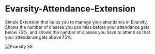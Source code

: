 # Evarsity-Attendance-Extension
 Simple Extension that helps you to manage your attendance in Evarsity.
 Shows the number of classes you can miss before your attendance gets below 75%,
 and shows the number of classes you have to attend so that your attendance gets above 75%. 
 
![Evarsity SS](https://github.com/CaptainYogs/Evarsity-Attendance-Extension/assets/68982253/4b666a5f-2b50-4058-810c-80ad4af629de)
